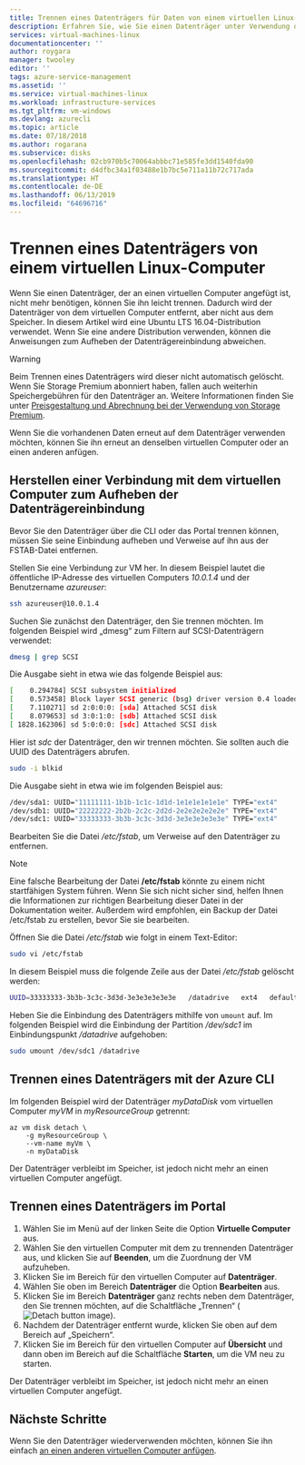 ```yaml
---
title: Trennen eines Datenträgers für Daten von einem virtuellen Linux-Computer – Azure | Microsoft Docs
description: Erfahren Sie, wie Sie einen Datenträger unter Verwendung der Azure CLI oder des Azure-Portals von einem virtuellen Computer in Azure trennen.
services: virtual-machines-linux
documentationcenter: ''
author: roygara
manager: twooley
editor: ''
tags: azure-service-management
ms.assetid: ''
ms.service: virtual-machines-linux
ms.workload: infrastructure-services
ms.tgt_pltfrm: vm-windows
ms.devlang: azurecli
ms.topic: article
ms.date: 07/18/2018
ms.author: rogarana
ms.subservice: disks
ms.openlocfilehash: 02cb970b5c70064abbbc71e585fe3dd1540fda90
ms.sourcegitcommit: d4dfbc34a1f03488e1b7bc5e711a11b72c717ada
ms.translationtype: HT
ms.contentlocale: de-DE
ms.lasthandoff: 06/13/2019
ms.locfileid: "64696716"
---
```

# <a name="how-to-detach-a-data-disk-from-a-linux-virtual-machine"></a>Trennen eines Datenträgers von einem virtuellen Linux-Computer

Wenn Sie einen Datenträger, der an einen virtuellen Computer angefügt ist, nicht mehr benötigen, können Sie ihn leicht trennen. Dadurch wird der Datenträger von dem virtuellen Computer entfernt, aber nicht aus dem Speicher. In diesem Artikel wird eine Ubuntu LTS 16.04-Distribution verwendet. Wenn Sie eine andere Distribution verwenden, können die Anweisungen zum Aufheben der Datenträgereinbindung abweichen.

> [!WARNING]
> Beim Trennen eines Datenträgers wird dieser nicht automatisch gelöscht. Wenn Sie Storage Premium abonniert haben, fallen auch weiterhin Speichergebühren für den Datenträger an. Weitere Informationen finden Sie unter [Preisgestaltung und Abrechnung bei der Verwendung von Storage Premium](https://azure.microsoft.com/pricing/details/storage/page-blobs/).

Wenn Sie die vorhandenen Daten erneut auf dem Datenträger verwenden möchten, können Sie ihn erneut an denselben virtuellen Computer oder an einen anderen anfügen.  


## <a name="connect-to-the-vm-to-unmount-the-disk"></a>Herstellen einer Verbindung mit dem virtuellen Computer zum Aufheben der Datenträgereinbindung

Bevor Sie den Datenträger über die CLI oder das Portal trennen können, müssen Sie seine Einbindung aufheben und Verweise auf ihn aus der FSTAB-Datei entfernen.

Stellen Sie eine Verbindung zur VM her. In diesem Beispiel lautet die öffentliche IP-Adresse des virtuellen Computers *10.0.1.4* und der Benutzername *azureuser*: 

```bash
ssh azureuser@10.0.1.4
```

Suchen Sie zunächst den Datenträger, den Sie trennen möchten. Im folgenden Beispiel wird „dmesg“ zum Filtern auf SCSI-Datenträgern verwendet:

```bash
dmesg | grep SCSI
```

Die Ausgabe sieht in etwa wie das folgende Beispiel aus:

```bash
[    0.294784] SCSI subsystem initialized
[    0.573458] Block layer SCSI generic (bsg) driver version 0.4 loaded (major 252)
[    7.110271] sd 2:0:0:0: [sda] Attached SCSI disk
[    8.079653] sd 3:0:1:0: [sdb] Attached SCSI disk
[ 1828.162306] sd 5:0:0:0: [sdc] Attached SCSI disk
```

Hier ist *sdc* der Datenträger, den wir trennen möchten. Sie sollten auch die UUID des Datenträgers abrufen.

```bash
sudo -i blkid
```

Die Ausgabe sieht in etwa wie im folgenden Beispiel aus:

```bash
/dev/sda1: UUID="11111111-1b1b-1c1c-1d1d-1e1e1e1e1e1e" TYPE="ext4"
/dev/sdb1: UUID="22222222-2b2b-2c2c-2d2d-2e2e2e2e2e2e" TYPE="ext4"
/dev/sdc1: UUID="33333333-3b3b-3c3c-3d3d-3e3e3e3e3e3e" TYPE="ext4"
```


Bearbeiten Sie die Datei */etc/fstab*, um Verweise auf den Datenträger zu entfernen. 

> [!NOTE]
> Eine falsche Bearbeitung der Datei **/etc/fstab** könnte zu einem nicht startfähigen System führen. Wenn Sie sich nicht sicher sind, helfen Ihnen die Informationen zur richtigen Bearbeitung dieser Datei in der Dokumentation weiter. Außerdem wird empfohlen, ein Backup der Datei /etc/fstab zu erstellen, bevor Sie sie bearbeiten.

Öffnen Sie die Datei */etc/fstab* wie folgt in einem Text-Editor:

```bash
sudo vi /etc/fstab
```

In diesem Beispiel muss die folgende Zeile aus der Datei */etc/fstab* gelöscht werden:

```bash
UUID=33333333-3b3b-3c3c-3d3d-3e3e3e3e3e3e   /datadrive   ext4   defaults,nofail   1   2
```

Heben Sie die Einbindung des Datenträgers mithilfe von `umount` auf. Im folgenden Beispiel wird die Einbindung der Partition */dev/sdc1* im Einbindungspunkt */datadrive* aufgehoben:

```bash
sudo umount /dev/sdc1 /datadrive
```


## <a name="detach-a-data-disk-using-azure-cli"></a>Trennen eines Datenträgers mit der Azure CLI 

Im folgenden Beispiel wird der Datenträger *myDataDisk* vom virtuellen Computer *myVM* in *myResourceGroup* getrennt:

```azurecli
az vm disk detach \
    -g myResourceGroup \
    --vm-name myVm \
    -n myDataDisk
```

Der Datenträger verbleibt im Speicher, ist jedoch nicht mehr an einen virtuellen Computer angefügt.


## <a name="detach-a-data-disk-using-the-portal"></a>Trennen eines Datenträgers im Portal

1. Wählen Sie im Menü auf der linken Seite die Option **Virtuelle Computer** aus.
2. Wählen Sie den virtuellen Computer mit dem zu trennenden Datenträger aus, und klicken Sie auf **Beenden**, um die Zuordnung der VM aufzuheben.
3. Klicken Sie im Bereich für den virtuellen Computer auf **Datenträger**.
4. Wählen Sie oben im Bereich **Datenträger** die Option **Bearbeiten** aus.
5. Klicken Sie im Bereich **Datenträger** ganz rechts neben dem Datenträger, den Sie trennen möchten, auf die Schaltfläche „Trennen“ (![Detach button image](./media/detach-disk/detach.png)).
5. Nachdem der Datenträger entfernt wurde, klicken Sie oben auf dem Bereich auf „Speichern“.
6. Klicken Sie im Bereich für den virtuellen Computer auf **Übersicht** und dann oben im Bereich auf die Schaltfläche **Starten**, um die VM neu zu starten.

Der Datenträger verbleibt im Speicher, ist jedoch nicht mehr an einen virtuellen Computer angefügt.



## <a name="next-steps"></a>Nächste Schritte
Wenn Sie den Datenträger wiederverwenden möchten, können Sie ihn einfach [an einen anderen virtuellen Computer anfügen](add-disk.md?toc=%2fazure%2fvirtual-machines%2flinux%2ftoc.json).

